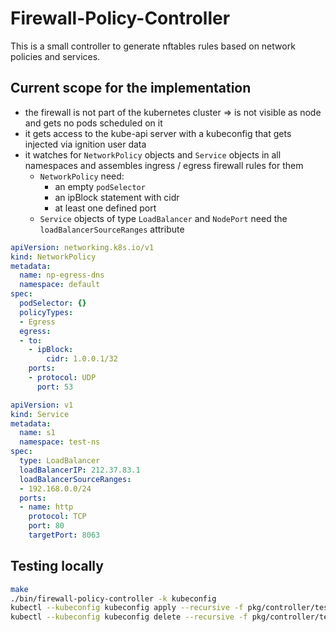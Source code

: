 # Firewall-Policy-Controller

This is a small controller to generate nftables rules based on network policies and services.

## Current scope for the implementation

- the firewall is not part of the kubernetes cluster
    => is not visible as node and gets no pods scheduled on it
- it gets access to the kube-api server with a kubeconfig that gets injected via ignition user data
- it watches for `NetworkPolicy` objects and `Service` objects in all namespaces and assembles ingress / egress firewall rules for them
  - `NetworkPolicy` need:
    - an empty `podSelector`
    - an ipBlock statement with cidr
    - at least one defined port
  - `Service` objects of type `LoadBalancer` and `NodePort` need the `loadBalancerSourceRanges` attribute

```yaml
apiVersion: networking.k8s.io/v1
kind: NetworkPolicy
metadata:
  name: np-egress-dns
  namespace: default
spec:
  podSelector: {}
  policyTypes:
  - Egress
  egress:
  - to:
    - ipBlock:
        cidr: 1.0.0.1/32
    ports:
    - protocol: UDP
      port: 53

```

```yaml
apiVersion: v1
kind: Service
metadata:
  name: s1
  namespace: test-ns
spec:
  type: LoadBalancer
  loadBalancerIP: 212.37.83.1
  loadBalancerSourceRanges:
  - 192.168.0.0/24
  ports:
  - name: http
    protocol: TCP
    port: 80
    targetPort: 8063
```

## Testing locally

```bash
make
./bin/firewall-policy-controller -k kubeconfig
kubectl --kubeconfig kubeconfig apply --recursive -f pkg/controller/test_data/case1/
kubectl --kubeconfig kubeconfig delete --recursive -f pkg/controller/test_data/case1/
```
